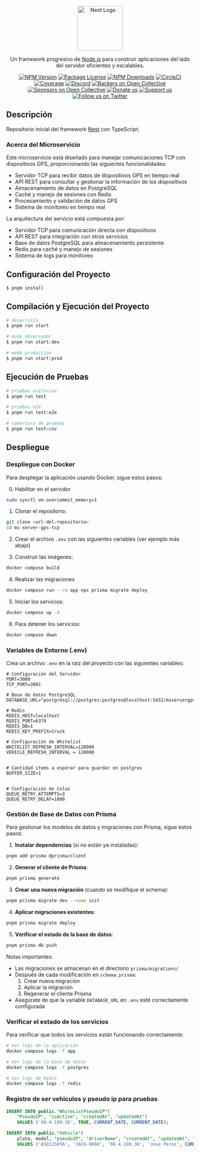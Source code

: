 <p align="center">
  <a href="http://nestjs.com/" target="blank"><img src="https://nestjs.com/img/logo-small.svg" width="120" alt="Nest Logo" /></a>
</p>

[circleci-image]: https://img.shields.io/circleci/build/github/nestjs/nest/master?token=abc123def456
[circleci-url]: https://circleci.com/gh/nestjs/nest

  <p align="center">Un framework progresivo de <a href="http://nodejs.org" target="_blank">Node.js</a> para construir aplicaciones del lado del servidor eficientes y escalables.</p>
    <p align="center">
<a href="https://www.npmjs.com/~nestjscore" target="_blank"><img src="https://img.shields.io/npm/v/@nestjs/core.svg" alt="NPM Version" /></a>
<a href="https://www.npmjs.com/~nestjscore" target="_blank"><img src="https://img.shields.io/npm/l/@nestjs/core.svg" alt="Package License" /></a>
<a href="https://www.npmjs.com/~nestjscore" target="_blank"><img src="https://img.shields.io/npm/dm/@nestjs/common.svg" alt="NPM Downloads" /></a>
<a href="https://circleci.com/gh/nestjs/nest" target="_blank"><img src="https://img.shields.io/circleci/build/github/nestjs/nest/master" alt="CircleCI" /></a>
<a href="https://coveralls.io/github/nestjs/nest?branch=master" target="_blank"><img src="https://coveralls.io/repos/github/nestjs/nest/badge.svg?branch=master#9" alt="Coverage" /></a>
<a href="https://discord.gg/G7Qnnhy" target="_blank"><img src="https://img.shields.io/badge/discord-online-brightgreen.svg" alt="Discord"/></a>
<a href="https://opencollective.com/nest#backer" target="_blank"><img src="https://opencollective.com/nest/backers/badge.svg" alt="Backers on Open Collective" /></a>
<a href="https://opencollective.com/nest#sponsor" target="_blank"><img src="https://opencollective.com/nest/sponsors/badge.svg" alt="Sponsors on Open Collective" /></a>
  <a href="https://paypal.me/kamilmysliwiec" target="_blank"><img src="https://img.shields.io/badge/Donate-PayPal-ff3f59.svg" alt="Donate us"/></a>
    <a href="https://opencollective.com/nest#sponsor"  target="_blank"><img src="https://img.shields.io/badge/Support%20us-Open%20Collective-41B883.svg" alt="Support us"></a>
  <a href="https://twitter.com/nestframework" target="_blank"><img src="https://img.shields.io/twitter/follow/nestframework.svg?style=social&label=Follow" alt="Follow us on Twitter"></a>
</p>
  <!--[![Backers on Open Collective](https://opencollective.com/nest/backers/badge.svg)](https://opencollective.com/nest#backer)
  [![Sponsors on Open Collective](https://opencollective.com/nest/sponsors/badge.svg)](https://opencollective.com/nest#sponsor)-->

## Descripción

Repositorio inicial del framework [Nest](https://github.com/nestjs/nest) con TypeScript.

### Acerca del Microservicio

Este microservicio está diseñado para manejar comunicaciones TCP con dispositivos GPS, proporcionando las siguientes funcionalidades:

- Servidor TCP para recibir datos de dispositivos GPS en tiempo real
- API REST para consultar y gestionar la información de los dispositivos
- Almacenamiento de datos en PostgreSQL
- Caché y manejo de sesiones con Redis
- Procesamiento y validación de datos GPS
- Sistema de monitoreo en tiempo real

La arquitectura del servicio está compuesta por:
- Servidor TCP para comunicación directa con dispositivos
- API REST para integración con otros servicios
- Base de datos PostgreSQL para almacenamiento persistente
- Redis para caché y manejo de sesiones
- Sistema de logs para monitoreo

## Configuración del Proyecto

```bash
$ pnpm install
```

## Compilación y Ejecución del Proyecto

```bash
# desarrollo
$ pnpm run start

# modo observador
$ pnpm run start:dev

# modo producción
$ pnpm run start:prod
```

## Ejecución de Pruebas

```bash
# pruebas unitarias
$ pnpm run test

# pruebas e2e
$ pnpm run test:e2e

# cobertura de pruebas
$ pnpm run test:cov
```

## Despliegue

### Despliegue con Docker

Para desplegar la aplicación usando Docker, sigue estos pasos:

0. Habilitar en el servidor

```bash
sudo sysctl vm.overcommit_memory=1
```

1. Clonar el repositorio:
```bash
git clone <url-del-repositorio>
cd ms-server-gps-tcp
```

2. Crear el archivo `.env` con las siguientes variables (ver ejemplo más abajo)

3. Construir las imágenes:
```bash
docker compose build
```

4. Realizar las migraciones
```bash
docker compose run --rm app npx prisma migrate deploy
```

5. Iniciar los servicios:
```bash
docker compose up -d
```

6. Para detener los servicios:
```bash
docker compose down
```

### Variables de Entorno (.env)

Crea un archivo `.env` en la raíz del proyecto con las siguientes variables: 

```env
# Configuración del Servidor
PORT=3000
TCP_PORT=3001

# Base de datos PostgreSQL
DATABASE_URL="postgresql://postgres:postgres@localhost:5432/msservergpstcp"

# Redis
REDIS_HOST=localhost
REDIS_PORT=6379
REDIS_DB=1
REDIS_KEY_PREFIX=truck

# Configuración de Whitelist
WHITELIST_REFRESH_INTERVAL=120000
VEHICLE_REFRESH_INTERVAL = 120000


# Cantidad items a esperar para guardar en postgres
BUFFER_SIZE=1


# Configuración de Colas
QUEUE_RETRY_ATTEMPTS=3
QUEUE_RETRY_DELAY=1000
```

### Gestión de Base de Datos con Prisma

Para gestionar los modelos de datos y migraciones con Prisma, sigue estos pasos:

1. **Instalar dependencias** (si no están ya instaladas):
```bash
pnpm add prisma @prisma/client
```

2. **Generar el cliente de Prisma**:
```bash
pnpm prisma generate
```

3. **Crear una nueva migración** (cuando se modifique el schema):
```bash
pnpm prisma migrate dev --name init
```

4. **Aplicar migraciones existentes**:
```bash
pnpm prisma migrate deploy
```

5. **Verificar el estado de la base de datos**:
```bash
pnpm prisma db push
```


Notas importantes:
- Las migraciones se almacenan en el directorio `prisma/migrations/`
- Después de cada modificación en `schema.prisma`:
  1. Crear nueva migración
  2. Aplicar la migración
  3. Regenerar el cliente Prisma
- Asegúrate de que la variable `DATABASE_URL` en `.env` esté correctamente configurada

### Verificar el estado de los servicios

Para verificar que todos los servicios están funcionando correctamente:

```bash
# Ver logs de la aplicación
docker compose logs -f app

# Ver logs de la base de datos
docker compose logs -f postgres

# Ver logs de Redis
docker compose logs -f redis
```

### Registro de ser vehiculos y pseudo ip para pruebas

```SQL
INSERT INTO public."WhiteListPseudoIP"(
	"PseudoIP", "isActive", "createdAt", "updatedAt")
	VALUES ('98.4.199.36', TRUE, CURRENT_DATE, CURRENT_DATE);
```

```SQL
INSERT INTO public."Vehicle"(
	plate, model, "pseudoIP", "driverName", "createdAt", "updatedAt", "isActive", "district", "color")
	VALUES ('ASD123456', 'JACK-8000', '98.4.199.36', 'Jose Perez', CURRENT_DATE, CURRENT_DATE, TRUE, 'Central','#0000ff');
```
